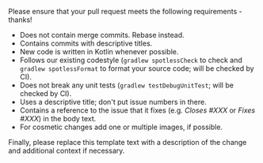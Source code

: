 Please ensure that your pull request meets the following requirements - thanks!

- Does not contain merge commits. Rebase instead.
- Contains commits with descriptive titles.
- New code is written in Kotlin whenever possible.
- Follows our existing codestyle (`gradlew spotlessCheck` to check and `gradlew spotlessFormat` to format your source code; will be checked by CI).
- Does not break any unit tests (`gradlew testDebugUnitTest`; will be checked by CI).
- Uses a descriptive title; don't put issue numbers in there.
- Contains a reference to the issue that it fixes (e.g. _Closes #XXX_ or _Fixes #XXX_) in the body text.
- For cosmetic changes add one or multiple images, if possible.

Finally, please replace this template text with a description of the change and additional context if necessary.
